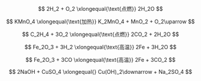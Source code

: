 $$
2H_2 + O_2 \xlongequal{\text{点燃}} 2H_2O
$$

$$
KMnO_4 \xlongequal{\text{加热}} K_2MnO_4 + MnO_2 + O_2\uparrow
$$

$$
C_2H_4 + 3O_2 \xlongequal{\text{点燃}} 2CO_2 + 2H_2O
$$

$$
Fe_2O_3 + 3H_2 \xlongequal{\text{高温}} 2Fe + 3H_2O
$$

$$
Fe_2O_3 + 3CO \xlongequal{\text{高温}} 2Fe + 3CO_2
$$

$$
2NaOH + CuSO_4 \xlongequal{} Cu(OH)_2\downarrow + Na_2SO_4
$$

